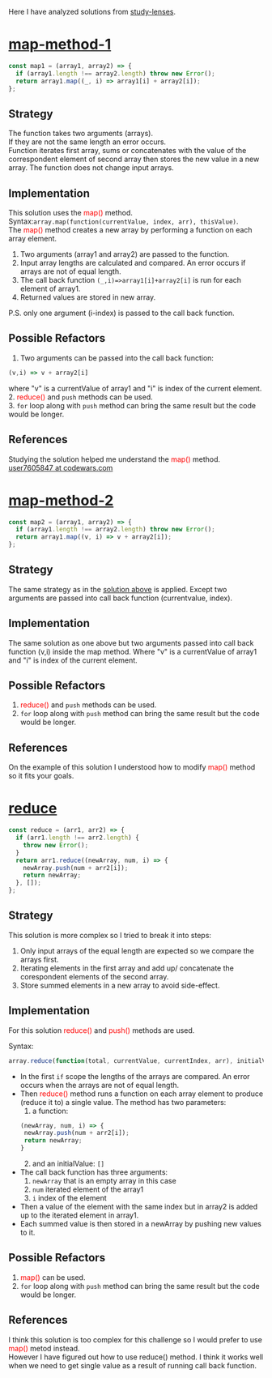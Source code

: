 Here I have analyzed solutions from [study-lenses](1-remix/parsons-problems/add-arrays).

# [map-method-1](/1-remix/parsons-problems/add-arrays/map-method-1.js)

```js
const map1 = (array1, array2) => {
  if (array1.length !== array2.length) throw new Error();
  return array1.map((_, i) => array1[i] + array2[i]);
};
```

## Strategy

The function takes two arguments (arrays).  
If they are not the same length an error occurs.  
Function iterates first array, sums or concatenates with the value of
the correspondent element of second array then stores the new value in a new array.
The function does not change input arrays.

## Implementation

This solution uses the <span style="color:red"> map()</span> method.  
Syntax:```array.map(function(currentValue, index, arr), thisValue)```.  
The <span style="color:red"> map()</span> method creates a new array by performing
a function on each array element.

1. Two arguments (array1 and array2) are passed to the function.
2. Input array lengths are calculated and compared. An error occurs if arrays are
not of equal length.
3. The call back function `(_,i)=>array1[i]+array2[i]` is run for each element of array1.
4. Returned values are stored in new array.

P.S. only one argument (i-index) is passed to the call back function.

## Possible Refactors

1. Two arguments can be passed into the call back function:

  ```js
  (v,i) => v + array2[i]
  ```

  where "v" is a currentValue of array1 and "i" is index of the current element.  
2. <span style="color:red"> reduce()</span> and `push` methods can be used.  
3. ```for``` loop along with `push` method can bring the same result but the code  
 would be longer.

## References

Studying the solution helped me understand the <span style="color:red"> map()</span> method.  
[user7605847 at codewars.com](https://www.codewars.com/kata/reviews/58677f75395d91ce1d000576/groups/607972557b9a3d0001e17286)

# [map-method-2](https://www.codewars.com/users/xenos908@gmail.com)

```js
const map2 = (array1, array2) => {
  if (array1.length !== array2.length) throw new Error();
  return array1.map((v, i) => v + array2[i]);
};
```

## Strategy

The same strategy as in the [solution above](#map-method-1) is applied.
Except two arguments are passed into call back function (currentvalue, index).

## Implementation

The same solution as one above but two arguments passed into call back function (v,i)
inside the map method. Where "v" is a currentValue of array1 and "i" is index of
 the current element.

## Possible Refactors

1. <span style="color:red"> reduce()</span> and `push` methods can be used.
2.  ```for``` loop along with `push` method can bring the same result but the code  
 would be longer.

## References

On the example of this solution I understood how to modify
 <span style="color:red"> map()</span> method so it fits your goals.

# [reduce](/1-remix/parsons-problems/add-arrays/reduce-method.js)

```js
const reduce = (arr1, arr2) => {
  if (arr1.length !== arr2.length) {
    throw new Error();
  }
  return arr1.reduce((newArray, num, i) => {
    newArray.push(num + arr2[i]);
    return newArray;
  }, []);
};
```

## Strategy

This solution is more complex so I tried to break it into steps:

1. Only input arrays of the equal length are expected so we compare the arrays first.
2. Iterating elements in the first array and add up/ concatenate
 the corespondent elements of the second array.
3. Store summed elements in a new array to avoid side-effect.

## Implementation

For this solution  <span style="color:red"> reduce()</span> and <span style="color:red"> push()</span>  methods are used.

Syntax:
```js
array.reduce(function(total, currentValue, currentIndex, arr), initialValue)
```

- In the first `if` scope the lengths of the arrays are compared. 
An error occurs when the arrays are not of equal length.
- Then <span style="color:red"> reduce()</span> method runs a function 
  on each array element to produce (reduce it to) a single value.
  The method has two parameters: 
   1. a function:  
   ```js 
   (newArray, num, i) => {
    newArray.push(num + arr2[i]);
    return newArray;
  }
  ```
  2. and an initialValue: `[]`
- The call back function has three arguments: 
  1. `newArray` that is an empty array in this case
  2. `num` iterated element of the array1
  3.  `i` index of the element
- Then a value of the element with the same index but in array2 is added up to the iterated element in array1.
- Each summed value is then stored in a newArray by pushing new values to it.
  
## Possible Refactors

1. <span style="color:red"> map()</span> can be used.
2.  ```for``` loop along with `push` method can bring the same result but the code  
 would be longer.

## References

I think this solution is too complex for this challenge so I would prefer to use  
<span style="color:red"> map()</span> metod instead.  
However I have figured out how to use reduce() method. I think it works well when
 we need to get single value as a result of running call back function.

